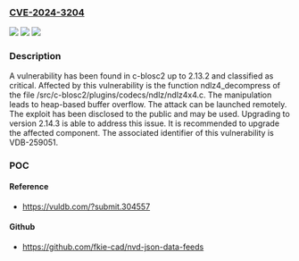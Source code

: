 ### [CVE-2024-3204](https://cve.mitre.org/cgi-bin/cvename.cgi?name=CVE-2024-3204)
![](https://img.shields.io/static/v1?label=Product&message=c-blosc2&color=blue)
![](https://img.shields.io/static/v1?label=Version&message=%3D%202.13.0%20&color=brighgreen)
![](https://img.shields.io/static/v1?label=Vulnerability&message=CWE-122%20Heap-based%20Buffer%20Overflow&color=brighgreen)

### Description

A vulnerability has been found in c-blosc2 up to 2.13.2 and classified as critical. Affected by this vulnerability is the function ndlz4_decompress of the file /src/c-blosc2/plugins/codecs/ndlz/ndlz4x4.c. The manipulation leads to heap-based buffer overflow. The attack can be launched remotely. The exploit has been disclosed to the public and may be used. Upgrading to version 2.14.3 is able to address this issue. It is recommended to upgrade the affected component. The associated identifier of this vulnerability is VDB-259051.

### POC

#### Reference
- https://vuldb.com/?submit.304557

#### Github
- https://github.com/fkie-cad/nvd-json-data-feeds


